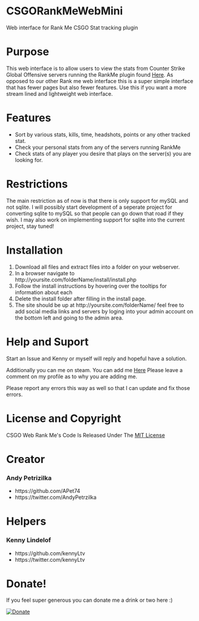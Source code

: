 # CSGORankMeWebMini
Web interface for Rank Me CSGO Stat tracking plugin

# Purpose
This web interface is to allow users to view the stats from Counter Strike Global Offensive servers running the RankMe plugin found <a href='https://forums.alliedmods.net/showthread.php?p=1456869'>Here</a>. As opposed to our other Rank me web interface this is a super simple interface that has fewer pages but also fewer features. Use this if you want a more stream lined and lightweight web interface. 

# Features
<ul>
<li>Sort by various stats, kills, time, headshots, points or any other tracked stat.</li>
<li>Check your personal stats from any of the servers running RankMe</li>
<li>Check stats of any player you desire that plays on the server(s) you are looking for.</li>
</ul>

# Restrictions

The main restriction as of now is that there is only support for mySQL and not sqlite. I will possibly start development of a seperate project for converting sqlite to mySQL so that people can go down that road if they wish. I may also work on implementing support for sqlite into the current project, stay tuned!

# Installation

<ol>
<li>Download all files and extract files into a folder on your webserver.</li>
<li>In a browser navigate to http://yoursite.com/folderName/install/install.php </li>
<li>Follow the install instructions by hovering over the tooltips for information about each</li>
<li>Delete the install folder after filling in the install page.</li>
<li>The site should be up at http://yoursite.com/folderName/ feel free to add social media links and servers by loging into your admin account on the bottom left and going to the admin area.</li>
</ol>

# Help and Suport

Start an Issue and Kenny or myself will reply and hopeful have a solution. 

Additionally you can me on steam. You can add me <a href="http://steamcommunity.com/id/toxicandy7474">Here</a> Please leave a comment on my profile as to why you are adding me.

Please report any errors this way as well so that I can update and fix those errors.

# License and Copyright

CSGO Web Rank Me's Code Is Released Under The <a href="https://github.com/ToxicRevolution/CSGORankMeWeb/blob/master/LICENSE">MIT License</a>

# Creator

<h3> Andy Petrizilka </h3>
<ul>
	<li>https://github.com/APet74</li>
	<li>https://twitter.com/AndyPetrzilka</li>
</ul>

# Helpers

<h3>Kenny Lindelof</h3>
<ul>
	<li>https://github.com/kennyLtv</li>
	<li>https://twitter.com/kennyLtv</li>
</ul>


# Donate!
If you feel super generous you can donate me a drink or two here :)

[![Donate](https://img.shields.io/badge/Donate-PayPal-green.svg)](https://www.paypal.me/AndyPetrzilka)


